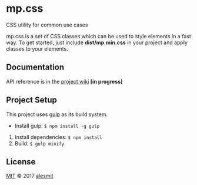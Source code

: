 # mp.css
CSS utility for common use cases

mp.css is a set of CSS classes which can be used to style elements in a fast way.
To get started, just include __dist/mp.min.css__ in your project and apply classes to your elements.

## Documentation

API reference is in the [project wiki](https://github.com/alesmit/mp.css/wiki) __[in progress]__

## Project Setup

This project uses [gulp](http://gulpjs.com/) as its build system.

- Install gulp: `$ npm install -g gulp`

1. Install dependencies: `$ npm install`
2. Build: `$ gulp minify`

## License

[MIT](./LICENSE) © 2017 [alesmit](https://github.com/alesmit)
